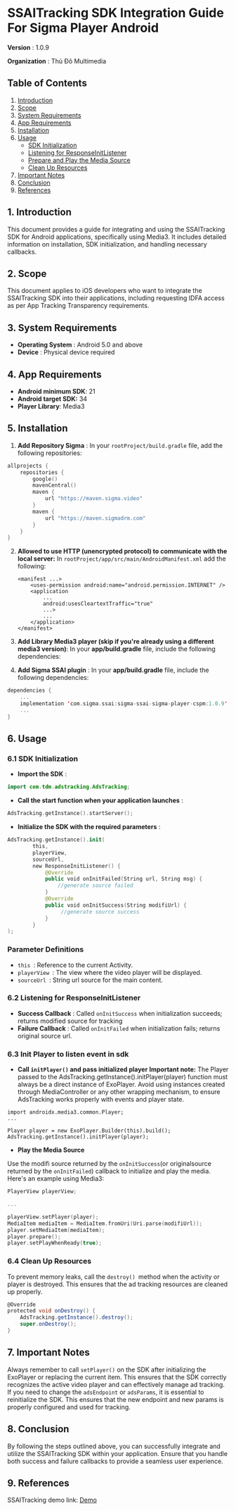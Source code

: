 # SSAITracking SDK Integration Guide For Sigma Player Android

 **Version** : 1.0.9

**Organization** : Thủ Đô Multimedia

## Table of Contents

1. [Introduction](#1-introduction)
2. [Scope](#2-scope)
3. [System Requirements](#3-system-requirements)
4. [App Requirements](#4-app-requirements)
5. [Installation](#5-installation)
6. [Usage](#6-usage)
   - [SDK Initialization](#61-sdk-initialization)
   - [Listening for ResponseInitListener](#62-listening-for-responseinitlistener)
   - [Prepare and Play the Media Source](#63-prepare-and-play-the-media-source)
   - [Clean Up Resources](#64-clean-up-resources)
7. [Important Notes](#8-important-notes)
8. [Conclusion](#8-conclusion)
9. [References](#9-references)

## 1. Introduction

This document provides a guide for integrating and using the SSAITracking SDK for Android applications, specifically using Media3. It includes detailed information on installation, SDK initialization, and handling necessary callbacks.

## 2. Scope

This document applies to iOS developers who want to integrate the SSAITracking SDK into their applications, including requesting IDFA access as per App Tracking Transparency requirements.

## 3. System Requirements

* **Operating System** : Android 5.0 and above
* **Device** : Physical device required

## 4. App Requirements

- **Android minimum SDK**: 21
- **Android target SDK:** 34
- **Player Library**: Media3

## 5. Installation

1. **Add Repository Sigma** :
   In your `rootProject/build.gradle` file, add the following repositories:

```swift
allprojects {
    repositories {
        google()
        mavenCentral()
        maven {
            url "https://maven.sigma.video"
        }
    	maven {
            url "https://maven.sigmadrm.com"
        }
    }
}
```

2. **Allowed to use HTTP (unencrypted protocol) to communicate with the local server:**
   In `rootProject/app/src/main/AndroidManifest.xml` add the following:

   ```
   <manifest ...>
       <uses-permission android:name="android.permission.INTERNET" />
       <application
           ...
           android:usesCleartextTraffic="true"
           ...>
           ...
       </application>
   </manifest>
   ```
3. **Add Library Media3 player (skip if you're already using a different media3 version)**:
   In your **app/build.gradle** file, include the following dependencies:
4. **Add Sigma SSAI plugin** :
   In your **app/build.gradle** file, include the following dependencies:

```swift
dependencies {
    ...
    implementation 'com.sigma.ssai:sigma-ssai-sigma-player-cspm:1.0.9'
    ...
}
```

## 6. Usage

### 6.1 SDK Initialization

* **Import the SDK** :

```swift
import com.tdm.adstracking.AdsTracking;
```

* **Call the start function when your application launches** :

```swift
AdsTracking.getInstance().startServer();
```

* **Initialize the SDK with the required parameters** :

```swift
AdsTracking.getInstance().init(
        this, 
        playerView, 
        sourceUrl,
        new ResponseInitListener() {
            @Override
            public void onInitFailed(String url, String msg) {
                //generate source failed
            }
            @Override
            public void onInitSuccess(String modifiUrl) {
                 //generate source success
            }
        }
);
```

### Parameter Definitions

* `this `: Reference to the current Activity.
* `playerView `: The view where the video player will be displayed.
* `sourceUrl `: String url source for the main content.

### 6.2 Listening for ResponseInitListener

* **Success Callback** :
  Called `onInitSuccess` when initialization succeeds; returns modified source for tracking
* **Failure Callback** :
  Called `onInitFailed` when initialization fails; returns original source url.

### 6.3 Init Player to listen event in sdk

* **Call `initPlayer()` and pass initialized player**
  **Important note:**
  The Player passed to the AdsTracking.getInstance().initPlayer(player) function must always be a direct instance of ExoPlayer. Avoid using instances created through MediaController or any other wrapping mechanism, to ensure AdsTracking works properly with events and player state.

```
import androidx.media3.common.Player;
...

Player player = new ExoPlayer.Builder(this).build();
AdsTracking.getInstance().initPlayer(player);
```

* **Play the Media Source**

Use the modifi source returned by the `onInitSuccess`(or originalsource returned by the `onInitFailed`) callback to initialize and play the media.
Here's an example using Media3:

```swift
PlayerView playerView;

...

playerView.setPlayer(player);
MediaItem mediaItem = MediaItem.fromUri(Uri.parse(modifiUrl));
player.setMediaItem(mediaItem);
player.prepare();
player.setPlayWhenReady(true);
```

### 6.4 Clean Up Resources

To prevent memory leaks, call the `destroy() `method when the activity or player is destroyed. This ensures that the ad tracking resources are cleaned up properly.

```groovy
@Override
protected void onDestroy() {
    AdsTracking.getInstance().destroy();
    super.onDestroy();
}
```

## 7. Important Notes

Always remember to call `setPlayer()` on the SDK after initializing the ExoPlayer or replacing the current item. This ensures that the SDK correctly recognizes the active video player and can effectively manage ad tracking. If you need to change the `adsEndpoint` or `adsParams`, it is essential to reinitialize the SDK. This ensures that the new endpoint and new params is properly configured and used for tracking.

## 8. Conclusion

By following the steps outlined above, you can successfully integrate and utilize the SSAITracking SDK within your application. Ensure that you handle both success and failure callbacks to provide a seamless user experience.

## 9. References

SSAITracking demo link: [Demo](https://github.com/HoangHai24/sigma-ssai-exo-sdk/tree/feature/sigma-player_2.19.1.14)
